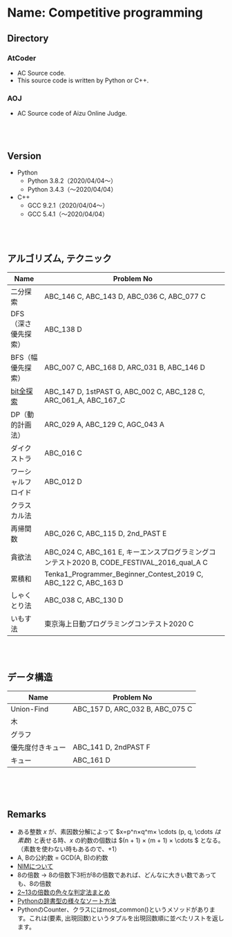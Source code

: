 Name: Competitive programming
====

## Directory
### AtCoder
- AC Source code.
- This source code is written by Python or C++.

### AOJ
- AC Source code of Aizu Online Judge.

<br>
<br>

## Version
- Python
    - Python 3.8.2（2020/04/04〜）
    - Python 3.4.3（〜2020/04/04）
- C++
    - GCC 9.2.1（2020/04/04〜）
    - GCC 5.4.1（〜2020/04/04）

<br>
<br>

## アルゴリズム, テクニック

|  Name  |  Problem No  |
| ---- | ---- |
|  二分探索  |  ABC_146 C, ABC_143 D, ABC_036 C, ABC_077 C |
|  DFS（深さ優先探索）  |  ABC_138 D  |
|  BFS（幅優先探索）  |  ABC_007 C, ABC_168 D, ARC_031 B, ABC_146 D |
|  [bit全探索](https://qiita.com/gogotealove/items/11f9e83218926211083a)  |  ABC_147 D, 1stPAST G, ABC_002 C, ABC_128 C, ARC_061_A, ABC_167_C  |
|  DP（動的計画法）  |  ARC_029 A, ABC_129 C, AGC_043 A  |
|  ダイクストラ  |  ABC_016 C  |
|  ワーシャルフロイド  |  ABC_012 D  |
|  クラスカル法  |    |
|  再帰関数  |  ABC_026 C, ABC_115 D, 2nd_PAST E |
|  貪欲法  |  ABC_024 C, ABC_161 E, キーエンスプログラミングコンテスト2020 B, CODE_FESTIVAL_2016_qual_A C  |
|  累積和  |  Tenka1_Programmer_Beginner_Contest_2019 C, ABC_122 C, ABC_163 D  |
|  しゃくとり法  |  ABC_038 C, ABC_130 D  |
|  いもす法  |  東京海上日動プログラミングコンテスト2020 C  |

<br>
<br>

## データ構造

|  Name  |  Problem No  |
| ---- | ---- |
|  Union-Find  |  ABC_157 D, ARC_032 B, ABC_075 C  |
|  木  |    |
|  グラフ  |    |
|  優先度付きキュー  |  ABC_141 D, 2ndPAST F |
|  キュー  |  ABC_161 D  |

<br>
<br>
<br>

## Remarks
- ある整数 $x$ が、素因数分解によって $x=p^n×q^m× \cdots (p, q, \cdots $は素数)$ と表せる時、$x$ の約数の個数は $(n + 1) × (m + 1) × \cdots $ となる。（素数を使わない時もあるので、+1）
- A, Bの公約数 = GCD(A, B)の約数
- [NIMについて](https://nanikaka.hatenadiary.org/entry/20120524/1337797626)
- 8の倍数 -> 8の倍数下3桁が8の倍数であれば、どんなに大きい数であっても、8の倍数
- [2~13の倍数の色々な判定法まとめ](https://manabi.matiralab.com/times2-13/)
- [Pythonの辞書型の様々なソート方法](https://techacademy.jp/magazine/19309)
- PythonのCounter、クラスにはmost_common()というメソッドがあります。これは(要素, 出現回数)というタプルを出現回数順に並べたリストを返します。